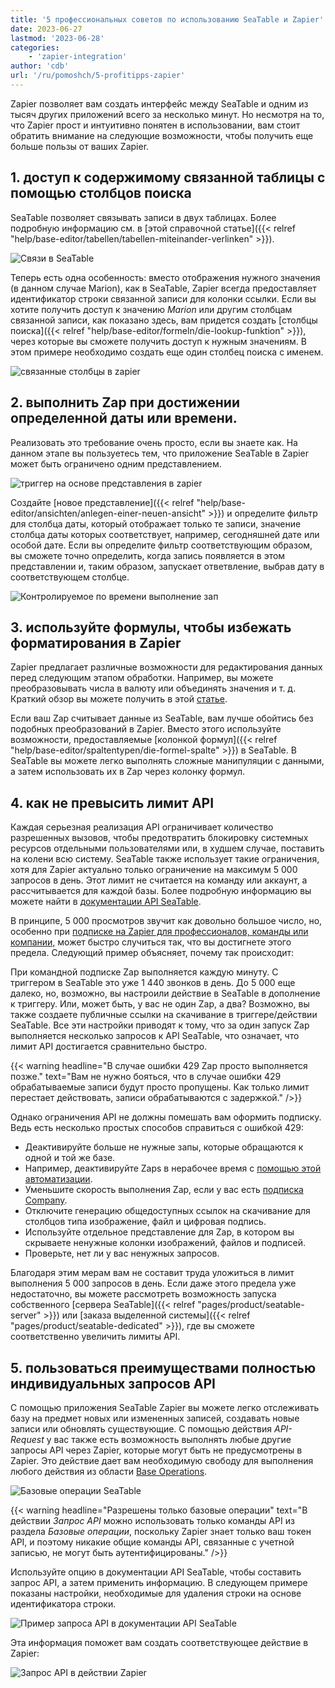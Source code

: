 ```yaml
---
title: '5 профессиональных советов по использованию SeaTable и Zapier'
date: 2023-06-27
lastmod: '2023-06-28'
categories:
    - 'zapier-integration'
author: 'cdb'
url: '/ru/pomoshch/5-profitipps-zapier'
---
```


Zapier позволяет вам создать интерфейс между SeaTable и одним из тысяч других приложений всего за несколько минут. Но несмотря на то, что Zapier прост и интуитивно понятен в использовании, вам стоит обратить внимание на следующие возможности, чтобы получить еще больше пользы от ваших Zapier.

## 1\. доступ к содержимому связанной таблицы с помощью столбцов поиска

SeaTable позволяет связывать записи в двух таблицах. Более подробную информацию см. в [этой справочной статье]({{< relref "help/base-editor/tabellen/tabellen-miteinander-verlinken" >}}).

![Связи в SeaTable](images/zapier-linked-columns.png)

Теперь есть одна особенность: вместо отображения нужного значения (в данном случае Marion), как в SeaTable, Zapier всегда предоставляет идентификатор строки связанной записи для колонки ссылки. Если вы хотите получить доступ к значению _Marion_ или другим столбцам связанной записи, как показано здесь, вам придется создать [столбцы поиска]({{< relref "help/base-editor/formeln/die-lookup-funktion" >}}), через которые вы сможете получить доступ к нужным значениям. В этом примере необходимо создать еще один столбец поиска с именем.

![связанные столбцы в zapier](images/zapier-linked-columns2.png)

## 2\. выполнить Zap при достижении определенной даты или времени.

Реализовать это требование очень просто, если вы знаете как. На данном этапе вы пользуетесь тем, что приложение SeaTable в Zapier может быть ограничено одним представлением.

![триггер на основе представления в zapier](images/zapier-view-based-trigger.png)

Создайте [новое представление]({{< relref "help/base-editor/ansichten/anlegen-einer-neuen-ansicht" >}}) и определите фильтр для столбца даты, который отображает только те записи, значение столбца даты которых соответствует, например, сегодняшней дате или особой дате. Если вы определите фильтр соответствующим образом, вы сможете точно определить, когда запись появляется в этом представлении и, таким образом, запускает ответвление, выбрав дату в соответствующем столбце.

![Контролируемое по времени выполнение зап](images/zapier-view-based-trigger2.png)

## 3\. используйте формулы, чтобы избежать форматирования в Zapier

Zapier предлагает различные возможности для редактирования данных перед следующим этапом обработки. Например, вы можете преобразовывать числа в валюту или объединять значения и т. д. Краткий обзор вы можете получить в этой [статье](https://zapier.com/blog/updates/593/introducing-formatter-by-zapier).

Если ваш Zap считывает данные из SeaTable, вам лучше обойтись без подобных преобразований в Zapier. Вместо этого используйте возможности, предоставляемые [колонкой формул]({{< relref "help/base-editor/spaltentypen/die-formel-spalte" >}}) в SeaTable. В SeaTable вы можете легко выполнять сложные манипуляции с данными, а затем использовать их в Zap через колонку формул.

## 4\. как не превысить лимит API

Каждая серьезная реализация API ограничивает количество разрешенных вызовов, чтобы предотвратить блокировку системных ресурсов отдельными пользователями или, в худшем случае, поставить на колени всю систему. SeaTable также использует такие ограничения, хотя для Zapier актуально только ограничение на максимум 5 000 запросов в день. Этот лимит не считается на команду или аккаунт, а рассчитывается для каждой базы. Более подробную информацию вы можете найти в [документации API SeaTable](https://api.seatable.com/reference/limits).

В принципе, 5 000 просмотров звучит как довольно большое число, но, особенно при [подписке на Zapier для профессионалов, команды или компании,](https://zapier.com/app/pricing) может быстро случиться так, что вы достигнете этого предела. Следующий пример объясняет, почему так происходит:

При командной подписке Zap выполняется каждую минуту. С триггером в SeaTable это уже 1 440 звонков в день. До 5 000 еще далеко, но, возможно, вы настроили действие в SeaTable в дополнение к триггеру. Или, может быть, у вас не один Zap, а два? Возможно, вы также создаете публичные ссылки на скачивание в триггере/действии SeaTable. Все эти настройки приводят к тому, что за один запуск Zap выполняется несколько запросов к API SeaTable, что означает, что лимит API достигается сравнительно быстро.

{{< warning headline="В случае ошибки 429 Zap просто выполняется позже." text="Вам не нужно бояться, что в случае ошибки 429 обрабатываемые записи будут просто пропущены. Как только лимит перестает действовать, записи обрабатываются с задержкой." />}}

Однако ограничения API не должны помешать вам оформить подписку. Ведь есть несколько простых способов справиться с ошибкой 429:

- Деактивируйте больше не нужные запы, которые обращаются к одной и той же базе.
- Например, деактивируйте Zaps в нерабочее время с [помощью этой автоматизации](https://zapier.com/apps/schedule/integrations/zapier-manager/23903/turn-off-a-zap-after-business-hours).
- Уменьшите скорость выполнения Zap, если у вас есть [подписка Company](https://help.zapier.com/hc/en-us/articles/8495924437005-Can-I-control-when-my-Zap-runs-).
- Отключите генерацию общедоступных ссылок на скачивание для столбцов типа изображение, файл и цифровая подпись.
- Используйте отдельное представление для Zap, в котором вы скрываете ненужные колонки изображений, файлов и подписей.
- Проверьте, нет ли у вас ненужных запросов.

Благодаря этим мерам вам не составит труда уложиться в лимит выполнения 5 000 запросов в день. Если даже этого предела уже недостаточно, вы можете рассмотреть возможность запуска собственного [сервера SeaTable]({{< relref "pages/product/seatable-server" >}}) или [заказа выделенной системы]({{< relref "pages/product/seatable-dedicated" >}}), где вы сможете соответственно увеличить лимиты API.

## 5\. пользоваться преимуществами полностью индивидуальных запросов API

С помощью приложения SeaTable Zapier вы можете легко отслеживать базу на предмет новых или измененных записей, создавать новые записи или обновлять существующие. С помощью действия _API-Request_ у вас также есть возможность выполнять любые другие запросы API через Zapier, которые могут быть не предусмотрены в Zapier. Это действие дает вам необходимую свободу для выполнения любого действия из области [Base Operations](https://api.seatable.com).

![Базовые операции SeaTable](images/seatable-api-base-operations.png)

{{< warning headline="Разрешены только базовые операции" text="В действии _Запрос API_ можно использовать только команды API из раздела _Базовые операции_, поскольку Zapier знает только ваш токен API, и поэтому никакие общие команды API, связанные с учетной записью, не могут быть аутентифицированы." />}}

Используйте опцию в документации API SeaTable, чтобы составить запрос API, а затем применить информацию. В следующем примере показаны настройки, необходимые для удаления строки на основе идентификатора строки.

![Пример запроса API в документации API SeaTable](images/api-request-seatable.png)

Эта информация поможет вам создать соответствующее действие в Zapier:

![Запрос API в действии Zapier](images/api-request-zapier.png)
